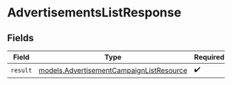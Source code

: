 # AdvertisementsListResponse


## Fields

| Field                                                                                      | Type                                                                                       | Required                                                                                   | Description                                                                                |
| ------------------------------------------------------------------------------------------ | ------------------------------------------------------------------------------------------ | ------------------------------------------------------------------------------------------ | ------------------------------------------------------------------------------------------ |
| `result`                                                                                   | [models.AdvertisementCampaignListResource](../models/advertisementcampaignlistresource.md) | :heavy_check_mark:                                                                         | N/A                                                                                        |